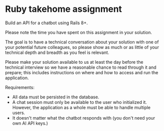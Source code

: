 # Ruby takehome assignment

Build an API for a chatbot using Rails 8+.

Please note the time you have spent on this assignment in your solution.

The goal is to have a technical conversation about your solution with one of your potential future colleagues, so please show as much or as little of your technical depth and breadth as you feel is relevant.

Please make your solution available to us at least the day before the technical interview so we have a reasonable chance to read through it and prepare; this includes instructions on where and how to access and run the application.

Requirements:

 * All data must be persisted in the database.
 * A chat session must only be available to the user who initialized it. However, the application as a whole must be able to handle multiple users.
 * It doesn't matter what the chatbot responds with (you don't need your own AI API keys.)
